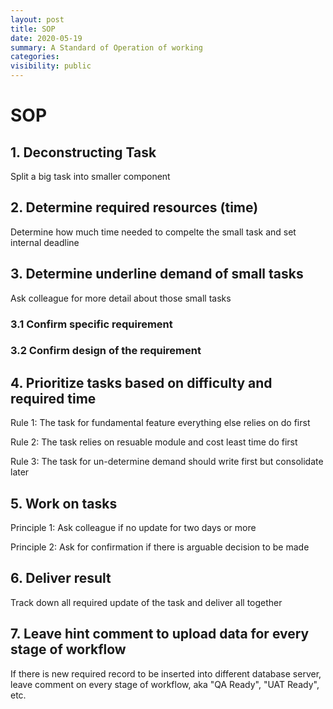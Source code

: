 ```yaml
---
layout: post
title: SOP
date: 2020-05-19
summary: A Standard of Operation of working
categories:
visibility: public
---
```

# SOP

## 1. Deconstructing Task
Split a big task into smaller component

## 2. Determine required resources (time)
Determine how much time needed to compelte the small task and set internal deadline

## 3. Determine underline demand of small tasks
Ask colleague for more detail about those small tasks

### 3.1 Confirm specific requirement 

### 3.2 Confirm design of the requirement

## 4. Prioritize tasks based on difficulty and required time
Rule 1: The task for fundamental feature everything else relies on do first

Rule 2: The task relies on resuable module and cost least time do first

Rule 3: The task for un-determine demand should write first but consolidate later
## 5. Work on tasks
Principle 1: Ask colleague if no update for two days or more

Principle 2: Ask for confirmation if there is arguable decision to be made
## 6. Deliver result
Track down all required update of the task and deliver all together
## 7. Leave hint comment to upload data for every stage of workflow
If there is new required record to be inserted into different database server, leave comment on every stage of workflow, aka "QA Ready", "UAT Ready", etc.



